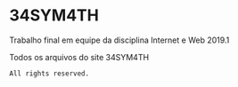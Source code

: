 # 34SYM4TH

Trabalho final em equipe da disciplina Internet e Web 2019.1

Todos os arquivos do site 34SYM4TH 

	All rights reserved.
